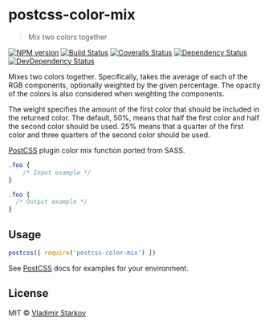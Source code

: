 # postcss-color-mix

> Mix two colors together

[![NPM version][npm-image]][npm-url]
[![Build Status][travis-image]][travis-url]
[![Coveralls Status][coveralls-image]][coveralls-url]
[![Dependency Status][depstat-image]][depstat-url]
[![DevDependency Status][depstat-dev-image]][depstat-dev-url]

Mixes two colors together. Specifically, takes the average
of each of the RGB components, optionally weighted by the given percentage.
The opacity of the colors is also considered when weighting the components.

The weight specifies the amount of the first color that should be included
in the returned color. The default, 50%, means that half the first color
and half the second color should be used. 25% means that a quarter
of the first color and three quarters of the second color should be used.


[PostCSS] plugin color mix function ported from SASS.

[PostCSS]: https://github.com/postcss/postcss
[ci-img]:  https://travis-ci.org/iamstarkov/postcss-color-mix.svg
[ci]:      https://travis-ci.org/iamstarkov/postcss-color-mix

```css
.foo {
    /* Input example */
}
```

```css
.foo {
  /* Output example */
}
```

## Usage

```js
postcss([ require('postcss-color-mix') ])
```

See [PostCSS] docs for examples for your environment.

## License

MIT © [Vladimir Starkov](https://iamstarkov.com/)

[npm-url]: https://npmjs.org/package/postcss-color-mix
[npm-image]: https://img.shields.io/npm/v/postcss-color-mix.svg?style=flat-square

[travis-url]: https://travis-ci.org/iamstarkov/postcss-color-mix
[travis-image]: https://img.shields.io/travis/iamstarkov/postcss-color-mix.svg?style=flat-square

[coveralls-url]: https://coveralls.io/r/iamstarkov/postcss-color-mix
[coveralls-image]: https://img.shields.io/coveralls/iamstarkov/postcss-color-mix.svg?style=flat-square

[depstat-url]: https://david-dm.org/iamstarkov/postcss-color-mix
[depstat-image]: https://img.shields.io/david/iamstarkov/postcss-color-mix.svg?style=flat-square

[depstat-dev-url]: https://david-dm.org/iamstarkov/postcss-color-mix
[depstat-dev-image]: https://img.shields.io/david/dev/iamstarkov/postcss-color-mix.svg?style=flat-square
